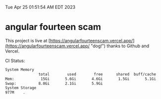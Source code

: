 Tue Apr 25 01:51:54 AM EDT 2023

# angular fourteen scam


This project is live at [https://angularfourteenscam.vercel.app/](https://angularfourteenscam.vercel.app/ "dog!") thanks to Github and Vercel.

CI Status: 

```bash
System Memory
               total        used        free      shared  buff/cache   available
Mem:            15Gi       5.6Gi       4.6Gi       1.5Gi       5.1Gi       7.8Gi
Swap:          8.0Gi       2.1Gi       5.9Gi
System Storage
977M	.
```
```bash
